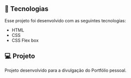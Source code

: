## 🚀 Tecnologias

Esse projeto foi desenvolvido com as seguintes tecnologias:

- HTML
- CSS
- CSS Flex box


## 💻 Projeto

Projeto desenvolvido para a divulgação do Portfólio pessoal.
